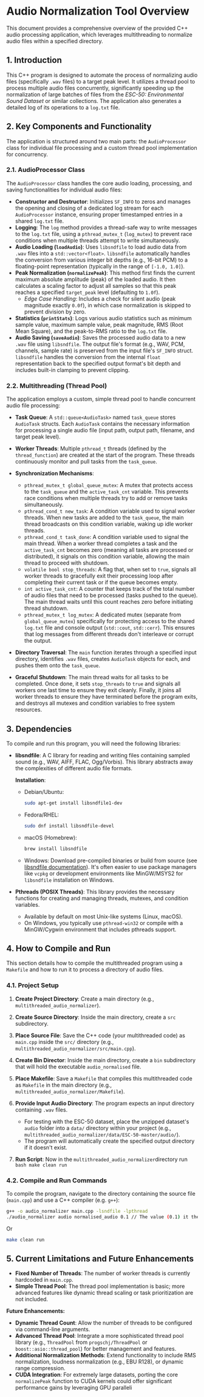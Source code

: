 # Audio Normalization Tool Overview

This document provides a comprehensive overview of the provided C++ audio processing application, which leverages multithreading to normalize audio files within a specified directory.

## 1. Introduction

This C++ program is designed to automate the process of normalizing audio files (specifically `.wav` files) to a target peak level. It utilizes a thread pool to process multiple audio files concurrently, significantly speeding up the normalization of large batches of files from the *ESC-50: Environmental Sound Dataset* or similar collections. The application also generates a detailed log of its operations to a `log.txt` file.

## 2. Key Components and Functionality

The application is structured around two main parts: the `AudioProcessor` class for individual file processing and a custom thread pool implementation for concurrency.

### 2.1. AudioProcessor Class

The `AudioProcessor` class handles the core audio loading, processing, and saving functionalities for individual audio files:

* **Constructor and Destructor**: Initializes `SF_INFO` to zeros and manages the opening and closing of a dedicated log stream for each `AudioProcessor` instance, ensuring proper timestamped entries in a shared `log.txt` file.
* **Logging**: The `log` method provides a thread-safe way to write messages to the `log.txt` file, using a `pthread_mutex_t` (`log_mutex`) to prevent race conditions when multiple threads attempt to write simultaneously.
* **Audio Loading (`loadAudio`)**: Uses `libsndfile` to load audio data from `.wav` files into a `std::vector<float>`. `libsndfile` automatically handles the conversion from various integer bit depths (e.g., 16-bit PCM) to a floating-point representation (typically in the range of `[-1.0, 1.0]`).
* **Peak Normalization (`normalizePeak`)**: This method first finds the current maximum absolute amplitude (peak) of the loaded audio. It then calculates a scaling factor to adjust all samples so that this peak reaches a specified `target_peak` level (defaulting to `1.0f`).
    * *Edge Case Handling*: Includes a check for silent audio (peak magnitude exactly `0.0f`), in which case normalization is skipped to prevent division by zero.
* **Statistics (`printStats`)**: Logs various audio statistics such as minimum sample value, maximum sample value, peak magnitude, RMS (Root Mean Square), and the peak-to-RMS ratio to the `log.txt` file.
* **Audio Saving (`saveAudio`)**: Saves the processed audio data to a new `.wav` file using `libsndfile`. The output file's format (e.g., WAV, PCM, channels, sample rate) is preserved from the input file's `SF_INFO` struct. `libsndfile` handles the conversion from the internal `float` representation back to the specified output format's bit depth and includes built-in clamping to prevent clipping.

### 2.2. Multithreading (Thread Pool)

The application employs a custom, simple thread pool to handle concurrent audio file processing:

* **Task Queue**: A `std::queue<AudioTask>` named `task_queue` stores `AudioTask` structs. Each `AudioTask` contains the necessary information for processing a single audio file (input path, output path, filename, and target peak level).
* **Worker Threads**: Multiple `pthread_t` threads (defined by the `thread_function`) are created at the start of the program. These threads continuously monitor and pull tasks from the `task_queue`.
* **Synchronization Mechanisms**:
    * `pthread_mutex_t global_queue_mutex`: A mutex that protects access to the `task_queue` and the `active_task_cnt` variable. This prevents race conditions when multiple threads try to add or remove tasks simultaneously.
    * `pthread_cond_t new_task`: A condition variable used to signal worker threads. When new tasks are added to the `task_queue`, the main thread broadcasts on this condition variable, waking up idle worker threads.
    * `pthread_cond_t task_done`: A condition variable used to signal the main thread. When a worker thread completes a task and the `active_task_cnt` becomes zero (meaning all tasks are processed or distributed), it signals on this condition variable, allowing the main thread to proceed with shutdown.
    * `volatile bool stop_threads`: A flag that, when set to `true`, signals all worker threads to gracefully exit their processing loop after completing their current task or if the queue becomes empty.
    * `int active_task_cnt`: A counter that keeps track of the total number of audio files that need to be processed (tasks pushed to the queue). The main thread waits until this count reaches zero before initiating thread shutdown.
    * `pthread_mutex_t log_mutex`: A dedicated mutex (separate from `global_queue_mutex`) specifically for protecting access to the shared `log.txt` file and console output (`std::cout`, `std::cerr`). This ensures that log messages from different threads don't interleave or corrupt the output.

* **Directory Traversal**: The `main` function iterates through a specified input directory, identifies `.wav` files, creates `AudioTask` objects for each, and pushes them onto the `task_queue`.
* **Graceful Shutdown**: The main thread waits for all tasks to be completed. Once done, it sets `stop_threads` to `true` and signals all workers one last time to ensure they exit cleanly. Finally, it joins all worker threads to ensure they have terminated before the program exits, and destroys all mutexes and condition variables to free system resources.

## 3. Dependencies

To compile and run this program, you will need the following libraries:

* **libsndfile**: A C library for reading and writing files containing sampled sound (e.g., WAV, AIFF, FLAC, Ogg/Vorbis). This library abstracts away the complexities of different audio file formats.

    **Installation**:

    * Debian/Ubuntu:

        ```bash
        sudo apt-get install libsndfile1-dev
        ```

    * Fedora/RHEL:

        ```bash
        sudo dnf install libsndfile-devel
        ```

    * macOS (Homebrew):

        ```bash
        brew install libsndfile
        ```

    * Windows:
        Download pre-compiled binaries or build from source (see [libsndfile documentation](https://libsndfile.github.io/libsndfile/)). It's often easier to use package managers like `vcpkg` or development environments like MinGW/MSYS2 for `libsndfile` installation on Windows.

* **Pthreads (POSIX Threads)**: This library provides the necessary functions for creating and managing threads, mutexes, and condition variables.

    * Available by default on most Unix-like systems (Linux, macOS).
    * On Windows, you typically use `pthread-win32` or compile with a MinGW/Cygwin environment that includes pthreads support.

## 4. How to Compile and Run

This section details how to compile the multithreaded program using a `Makefile` and how to run it to process a directory of audio files.

### 4.1. Project Setup

1.  **Create Project Directory**: Create a main directory (e.g., `multithreaded_audio_normalizer`).
2.  **Create Source Directory**: Inside the main directory, create a `src` subdirectory.
3.  **Place Source File**: Save the C++ code (your multithreaded code) as `main.cpp` inside the `src/` directory (e.g., `multithreaded_audio_normalizer/src/main.cpp`).
4. **Create Bin Director**: Inside the main directory, create a `bin` subdirectory that will hold the executable `audio_normalised` file.
4.  **Place Makefile**: Save a `Makefile` that compiles this multithreaded code as `Makefile` in the main directory (e.g., `multithreaded_audio_normalizer/Makefile`).

5.  **Provide Input Audio Directory**: The program expects an input directory containing `.wav` files.
    * For testing with the ESC-50 dataset, place the unzipped dataset's `audio` folder into a `data/` directory within your project (e.g., `multithreaded_audio_normalizer/data/ESC-50-master/audio/`).
    * The program will automatically create the specified output directory if it doesn't exist.
6.  **Run Script**: Now in the `multithreaded_audio_normalizer`directory run ```bash
make clean run``` 

### 4.2. Compile and Run Commands

To compile the program, navigate to the directory containing the source file (`main.cpp`) and use a C++ compiler (e.g. `g++`):

```bash
g++ -o audio_normalizer main.cpp -lsndfile -lpthread
./audio_normalizer audio normalised_audio 0.1 // The value (0.1) it the targeted peak value default it is 1.0 
```
Or
```bash
make clean run
```


## 5. Current Limitations and Future Enhancements

* **Fixed Number of Threads**: The number of worker threads is currently hardcoded in `main.cpp`.
* **Simple Thread Pool**: The thread pool implementation is basic; more advanced features like dynamic thread scaling or task prioritization are not included.


**Future Enhancements:**

* **Dynamic Thread Count**: Allow the number of threads to be configured via command-line arguments.
* **Advanced Thread Pool**: Integrate a more sophisticated thread pool library (e.g., `ThreadPool` from `progschj/ThreadPool` or `boost::asio::thread_pool`) for better management and features.
* **Additional Normalization Methods**: Extend functionality to include RMS normalization, loudness normalization (e.g., EBU R128), or dynamic range compression.
* **CUDA Integration**: For extremely large datasets, porting the core `normalizePeak` function to CUDA kernels could offer significant performance gains by leveraging GPU paralleli